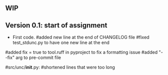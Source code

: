## WIP


## Version 0.1: start of assignment

* First code.
#added new line at the end of CHANGELOG file
#fixed test_stdunc.py to have one new line at the end

#added fix = true to tool.ruff in pyproject to fix a formatting issue
#added "--fix" arg to pre-commit file

#src/unc/__init__.py:
#shortened lines that were too long
